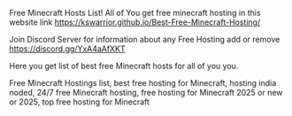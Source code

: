 Free Minecraft Hosts List!
All of You get free minecraft hosting in this website link https://kswarrior.github.io/Best-Free-Minecraft-Hosting/


Join Discord Server for information about any Free Hosting add or remove https://discord.gg/YxA4aAfXKT


Here you get list of best free Minecraft hosts for all of you you.

Free Minecraft Hostings list, best free hosting for Minecraft, hosting india noded, 24/7 free Minecraft hosting, free hosting for Minecraft 2025 or new or 2025, top free hosting for Minecraft

